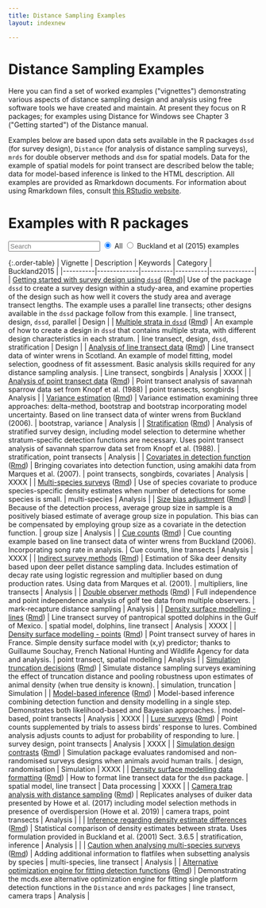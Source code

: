 ```yaml
---
title: Distance Sampling Examples
layout: indexnew

---
```


# Distance Sampling Examples

Here you can find a set of worked examples ("vignettes") demonstrating various aspects of distance sampling design and analysis using free software tools we have created and maintain. At present they focus on R packages; for examples using Distance for Windows see Chapter 3 ("Getting started") of the Distance manual.

Examples below are based upon data sets available in the R packages `dssd` (for survey design), `Distance` (for analysis of distance sampling surveys), `mrds` for double observer methods and `dsm` for spatial models.  Data for the example of spatial models for point transect are described below the table; data for model-based inference is linked to the HTML description.   All examples are provided as Rmarkdown documents.  For information about using Rmarkdown files, consult [this RStudio website](https://rmarkdown.rstudio.com/).

# Examples with R packages

<form>
  <input type="search" id="table-filter" data-table="order-table" placeholder="Search">
  <input type="radio" id="all" name="filter" value="all" checked>
  <label for="all">All</label>
  <input type="radio" id="buckland" name="filter" value="buckland">
  <label for="buckland">Buckland et al (2015) examples</label>
</form> 

{:.order-table}
| Vignette | Description | Keywords | Category | Buckland2015 |
|----------|-------------|----------|----------|--------------|
| [Getting started with survey design using `dssd`](dssd-getting-started/GettingStarted-distill.html) ([Rmd](dssd-getting-started/GettingStarted-distill.Rmd))|  Use of the package `dssd` to create a survey design within a study-area, and examine properties of the design such as how well it covers the study area and  average transect lengths.  The example uses a parallel line transects; other designs available in the `dssd` package follow from this example. | line transect, design, `dssd`, parallel | Design |
| [Multiple strata in `dssd`](dssd-multi-strata/MultiStrataVignette-distill.html) ([Rmd](dssd-multi-strata/MultiStrataVignette-distill.Rmd)) | An example of how to create a design in `dssd` that contains multiple strata, with different design characteristics in each stratum. | line transect, design, `dssd`, stratification | Design |
| [Analysis of line transect data](Distance-lines/lines-distill.html) ([Rmd](Distance-lines/lines-distill.Rmd)) | Line transect data of winter wrens in Scotland.  An example of model fitting, model selection, goodness of fit assessment.  Basic analysis skills required for any distance sampling analysis.  | Line transect, songbirds | Analysis | XXXX |
| [Analysis of point transect data](Distance-points/pointtransects-distill.html) ([Rmd](Distance-points/pointtransects-distill.Rmd)) |  Point transect analysis of savannah sparrow data set from Knopf et al. (1988) | point transects, songbirds | Analysis |
| [Variance estimation](Distance-variance/variance-distill.html) ([Rmd](Distance-variance/variance-distill.Rmd)) | Variance estimation examining three approaches: delta-method, bootstrap and bootstrap incorporating model uncertainty.  Based on line transect data of winter wrens from Buckland (2006). | bootstrap, variance | Analysis |
| [Stratification](Distance-strata/strata-distill.html) ([Rmd](Distance-strata/strata-distill.Rmd)) | Analysis of stratified survey design, including model selection to determine whether stratum-specific detection functions are necessary.  Uses point transect analysis of savannah sparrow data set from Knopf et al. (1988). | stratification, point transects | Analysis |
| [Covariates in detection function](Distance-covariates/covariates-distill.html) ([Rmd](Distance-covariates/covariates-distill.Rmd)) | Bringing covariates into detection function, using amakihi data from Marques et al. (2007). | point transects, songbirds, covariates | Analysis | XXXX |
| [Multi-species surveys](Distance-spec-covar/species-covariate-distill.html) ([Rmd](Distance-spec-covar/species-covariate-distill.Rmd)) | Use of species covariate to produce species-specific density estimates when number of detections for some species is small. | multi-species | Analysis |
| [Size bias adjustment](Distance-groupsize/Remedy-size-bias-for-dolphin-surveys.html) ([Rmd](Distance-groupsize/Remedy-size-bias-for-dolphin-surveys.Rmd)) | Because of the detection process, average group size in sample is a positively biased estimate of average group size in population.  This bias can be compensated by employing group size as a covariate in the detection function. | group size | Analysis |
| [Cue counts](Distance-cues/cuecounts-distill.html) ([Rmd](Distance-cues/cuecounts-distill.Rmd)) | Cue counting example based on line transect data of winter wrens from Buckland (2006).  Incorporating song rate in analysis. | Cue counts, line transects | Analysis | XXXX |
| [Indirect survey methods](Distance-mult/multipliers-distill.html) ([Rmd](Distance-mult/multipliers-distill.Rmd)) | Estimation of Sika deer density based upon deer pellet distance sampling data.  Includes estimation of decay rate using logistic regression and multiplier based on dung production rates.  Using data from Marques et al. (2001). | multipliers, line transects | Analysis |
| [Double observer methods](mrds-golftees/mrds-golftees-distill.html) ([Rmd](mrds-golftees/mrds-golftees-distill.Rmd)) | Full independence and point independence analysis of golf tee data from multiple observers. | mark-recapture distance sampling | Analysis |
| [Density surface modelling - lines](dsm-line-dolphins/mexico-analysis.html) ([Rmd](dsm-line-dolphins/mexico-analysis.Rmd)) | Line transect survey of pantropical spotted dolphins in the Gulf of Mexico. | spatial model, dolphins, line transect | Analysis | XXXX |
| [Density surface modelling - points](dsm-point/hare_point_transect_dsm-distill.html) ([Rmd](dsm-point/hare_point_transect_dsm-distill.Rmd)) | Point transect survey of hares in France.  Simple density surface model with (x,y) predictor; thanks to Guillaume Souchay, French National Hunting and Wildlife Agency for data and analysis. | point transect, spatial modelling | Analysis |
| [Simulation truncation decisions](dsims-truncation/dsims-examples.html) ([Rmd](dsims-truncation/dsims-examples.Rmd)) |  Simulate distance sampling surveys examining the effect of truncation distance and pooling robustness upon estimates of animal density (when true density is known). | simulation, truncation | Simulation |
| [Model-based inference](book-bobwhite/bobwhite.html) ([Rmd](book-bobwhite/bobwhite.Rmd)) | Model-based inference combining detection function and density modelling in a single step. Demonstrates both likelihood-based and Bayesian approaches. | model-based, point transects | Analysis | XXXX |
| [Lure surveys](book-crossbills/book-crossbills.html) ([Rmd](book-crossbills/book-crossbills.Rmd)) | Point counts supplemented by trials to assess birds' response to lures.  Combined analysis adjusts counts to adjust for probability of responding to lure. | survey design, point transects | Analysis | XXXX |
| [Simulation design contrasts](book-dsims/dsims_study.html) ([Rmd](book-dsims/dsims_study.Rmd)) | Simulation package evaluates randomised and non-randomised surveys designs when animals avoid human trails. | design, randomisation | Simulation | XXXX |
| [Density surface modelling data formatting](dsm-data-formatting/dsm-data-formatting.html) ([Rmd](dsm-data-formatting/dsm-data-formatting.Rmd)) | How to format line transect data for the `dsm` package. | spatial model, line transect | Data processing | XXXX |
| [Camera trap analysis with distance sampling](Distance-cameratraps/camera-distill.html) ([Rmd](Distance-cameratraps/camera-distill.Rmd)) | Replicates analyses of duiker data presented by Howe et al. (2017) including model selection methods in presence of overdispersion (Howe et al. 2019) | camera traps, point transects | Analysis | |
| [Inference regarding density estimate differences](differences/differences.html) ([Rmd](differences/differences.Rmd)) | Statistical comparison of density estimates between strata.  Uses formulation provided in Buckland et al. (2001) Sect. 3.6.5 | stratification, inference | Analysis | |
| [Caution when analysing multi-species surveys](Distance-multispecies/multispecies-multioccasion-analysis.html) ([Rmd](Distance-multispecies/multispecies-multioccasion-analysis.Rmd)) | Adding additional information to flatfiles when subsetting analysis by species | multi-species, line transect | Analysis |
| [Alternative optimization engine for fitting detection functions](mcds-dot-exe/mcds-dot-exe.html) ([Rmd](mcds-dot-exe/mcds-dot-exe.Rmd)) | Demonstrating  the mcds.exe alternative optimization engine for fitting single platform detection functions in the `Distance` and `mrds` packages | line transect, camera traps | Analysis |


